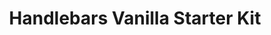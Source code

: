 ---
title: Handlebars Vanilla Starter Kit
link: https://www.npmjs.com/package/@pattern-lab/starterkit-handlebars-vanilla
tags:
  - demo-content
  - code
image: /images/hbs-vanilla-starterkit.png
---